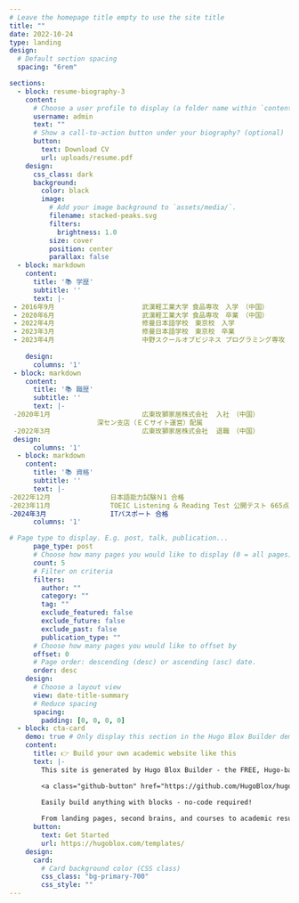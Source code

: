 ```yaml
---
# Leave the homepage title empty to use the site title
title: ""
date: 2022-10-24
type: landing
design:
  # Default section spacing
  spacing: "6rem"

sections:
  - block: resume-biography-3
    content:
      # Choose a user profile to display (a folder name within `content/authors/`)
      username: admin
      text: ""
      # Show a call-to-action button under your biography? (optional)
      button:
        text: Download CV
        url: uploads/resume.pdf
    design:
      css_class: dark
      background:
        color: black
        image:
          # Add your image background to `assets/media/`.
          filename: stacked-peaks.svg
          filters:
            brightness: 1.0
          size: cover
          position: center
          parallax: false
  - block: markdown
    content:
      title: '📚 学歴'
      subtitle: ''
      text: |-
 - 2016年9月						武漢軽工業大学 食品専攻　入学　（中国）						 - 
 - 2020年6月						武漢軽工業大学 食品専攻　卒業　（中国）
 - 2022年4月						修曼日本語学校　東京校　入学
 - 2023年3月						修曼日本語学校　東京校　卒業
 - 2023年4月						中野スクールオブビジネス プログラミング専攻　入学
                                                                                       現在、就学中
    design:
      columns: '1'
 - block: markdown
    content:
      title: '📚 職歴'
      subtitle: ''
      text: |-
 -2020年1月						広東玫獅家居株式会社  入社　（中国）
                      深セン支店（ＥＣサイト運営）配属
 -2022年3月						広東玫獅家居株式会社  退職　（中国）												
 design:
      columns: '1'
  - block: markdown
    content:
      title: '📚 資格'
      subtitle: ''
      text: |-
-2022年12月				日本語能力試験Ｎ1 合格							
-2023年11月				TOEIC Listening & Reading Test 公開テスト 665点取得
-2024年3⽉				ITパスポート 合格																					     以上						design:
      columns: '1'  

# Page type to display. E.g. post, talk, publication...
      page_type: post
      # Choose how many pages you would like to display (0 = all pages)
      count: 5
      # Filter on criteria
      filters:
        author: ""
        category: ""
        tag: ""
        exclude_featured: false
        exclude_future: false
        exclude_past: false
        publication_type: ""
      # Choose how many pages you would like to offset by
      offset: 0
      # Page order: descending (desc) or ascending (asc) date.
      order: desc
    design:
      # Choose a layout view
      view: date-title-summary
      # Reduce spacing
      spacing:
        padding: [0, 0, 0, 0]
  - block: cta-card
    demo: true # Only display this section in the Hugo Blox Builder demo site
    content:
      title: 👉 Build your own academic website like this
      text: |-
        This site is generated by Hugo Blox Builder - the FREE, Hugo-based open source website builder trusted by 250,000+ academics like you.

        <a class="github-button" href="https://github.com/HugoBlox/hugo-blox-builder" data-color-scheme="no-preference: light; light: light; dark: dark;" data-icon="octicon-star" data-size="large" data-show-count="true" aria-label="Star HugoBlox/hugo-blox-builder on GitHub">Star</a>

        Easily build anything with blocks - no-code required!
        
        From landing pages, second brains, and courses to academic resumés, conferences, and tech blogs.
      button:
        text: Get Started
        url: https://hugoblox.com/templates/
    design:
      card:
        # Card background color (CSS class)
        css_class: "bg-primary-700"
        css_style: ""
---
```

